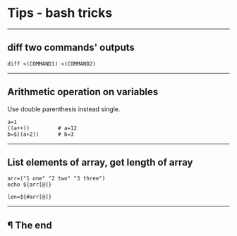 # Tips - bash tricks

---

## diff two commands' outputs

```
diff <(COMMAND1) <(COMMAND2)
```

---

## Arithmetic operation on variables

Use double parenthesis instead single.

```
a=1
((a++))         # a=12
b=$((a+2))      # b=3
```

---

## List elements of array, get length of array

```
arr=("1 one" "2 two" "3 three")
echo ${arr[@]}

len=${#arr[@]}
```

---

## ¶ The end

